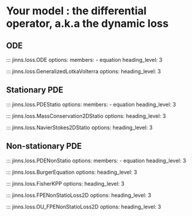 # Your model : the differential operator, a.k.a the dynamic loss


## ODE

::: jinns.loss.ODE
    options:
        members:
            - equation
        heading_level: 3

::: jinns.loss.GeneralizedLotkaVolterra
    options:
      heading_level: 3

## Stationary PDE

::: jinns.loss.PDEStatio
    options:
        members:
            - equation
        heading_level: 3

::: jinns.loss.MassConservation2DStatio
    options:
      heading_level: 3

::: jinns.loss.NavierStokes2DStatio
    options:
      heading_level: 3

## Non-stationary PDE

::: jinns.loss.PDENonStatio
    options:
        members:
            - equation
        heading_level: 3

::: jinns.loss.BurgerEquation
    options:
      heading_level: 3

::: jinns.loss.FisherKPP
    options:
      heading_level: 3

::: jinns.loss.FPENonStatioLoss2D
    options:
      heading_level: 3

::: jinns.loss.OU_FPENonStatioLoss2D
    options:
      heading_level: 3
